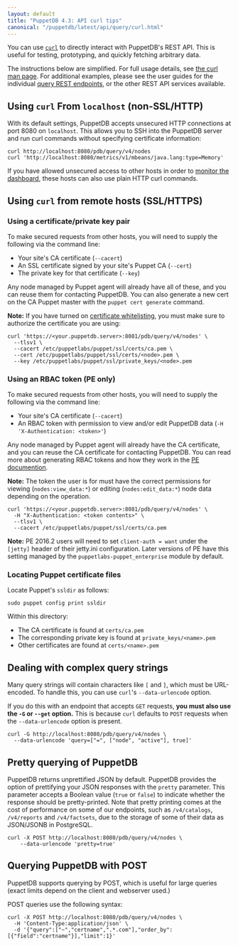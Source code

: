 ```yaml
---
layout: default
title: "PuppetDB 4.3: API curl tips"
canonical: "/puppetdb/latest/api/query/curl.html"
---
```


[curl]: http://curl.haxx.se/docs/manpage.html
[dashboard]: ../../maintain_and_tune.html#monitor-the-performance-dashboard
[whitelist]: ../../configure.html#certificate-whitelist
[entities]: ./v4/entities.html

You can use [`curl`][curl] to directly interact with PuppetDB's REST API. This is useful for testing, prototyping, and quickly fetching arbitrary data.

The instructions below are simplified. For full usage details, see [the curl man page][curl]. For additional examples, please see the user guides for the individual [query REST endpoints][entities], or the other REST API services available.

## Using `curl` From `localhost` (non-SSL/HTTP)

With its default settings, PuppetDB accepts unsecured HTTP connections at port 8080 on `localhost`. This allows you to SSH into the PuppetDB server and run curl commands without specifying certificate information:

    curl http://localhost:8080/pdb/query/v4/nodes
    curl 'http://localhost:8080/metrics/v1/mbeans/java.lang:type=Memory'

If you have allowed unsecured access to other hosts in order to [monitor the dashboard][dashboard], these hosts can also use plain HTTP curl commands.

## Using `curl` from remote hosts (SSL/HTTPS)

### Using a certificate/private key pair

To make secured requests from other hosts, you will need to supply the following
via the command line:

* Your site's CA certificate (`--cacert`)
* An SSL certificate signed by your site's Puppet CA (`--cert`)
* The private key for that certificate (`--key`)

Any node managed by Puppet agent will already have all of these, and you can
reuse them for contacting PuppetDB. You can also generate a new cert on the CA
Puppet master with the `puppet cert generate` command.

**Note:** If you have turned on [certificate whitelisting][whitelist], you must
make sure to authorize the certificate you are using:

    curl 'https://<your.puppetdb.server>:8081/pdb/query/v4/nodes' \
      --tlsv1 \
      --cacert /etc/puppetlabs/puppet/ssl/certs/ca.pem \
      --cert /etc/puppetlabs/puppet/ssl/certs/<node>.pem \
      --key /etc/puppetlabs/puppet/ssl/private_keys/<node>.pem


### Using an RBAC token (PE only)

To make secured requests from other hosts, you will need to supply the following
via the command line:

* Your site's CA certificate (`--cacert`)
* An RBAC token with permission to view and/or edit PuppetDB data (`-H 'X-Authentication: <token>'`)

Any node managed by Puppet agent will already have the CA certificate, and you
can reuse the CA certificate for contacting PuppetDB. You can read more about
generating RBAC tokens and how they work in the
[PE documention]({{pe}}/rbac_token_auth.html).

**Note:** The token the user is for must have the correct permissions for
viewing (`nodes:view_data:*`) or editing (`nodes:edit_data:*`) node data
depending on the operation.

    curl 'https://<your.puppetdb.server>:8081/pdb/query/v4/nodes' \
      -H "X-Authentication: <token contents>" \
      --tlsv1 \
      --cacert /etc/puppetlabs/puppet/ssl/certs/ca.pem
      
**Note:** PE 2016.2 users will need to set `client-auth = want` under the
`[jetty]` header of their jetty.ini configuration. Later versions of PE have
this setting managed by the `puppetlabs-puppet_enterprise` module by default.

### Locating Puppet certificate files

Locate Puppet's `ssldir` as follows:

    sudo puppet config print ssldir

Within this directory:

* The CA certificate is found at `certs/ca.pem`
* The corresponding private key is found at `private_keys/<name>.pem`
* Other certificates are found at `certs/<name>.pem`

## Dealing with complex query strings

Many query strings will contain characters like `[` and `]`, which must be URL-encoded. To handle this, you can use `curl`'s `--data-urlencode` option.

If you do this with an endpoint that accepts `GET` requests, **you must also use the `-G` or `--get` option.** This is because `curl` defaults to `POST` requests when the `--data-urlencode` option is present.

    curl -G http://localhost:8080/pdb/query/v4/nodes \
      --data-urlencode 'query=["=", ["node", "active"], true]'

## Pretty querying of PuppetDB

PuppetDB returns unprettified JSON by default. PuppetDB provides the option of
prettifying your JSON responses with the `pretty` parameter. This parameter
accepts a Boolean value (`true` or `false`) to indicate whether the response
should be pretty-printed. Note that pretty printing comes at the cost of
performance on some of our endpoints, such as `/v4/catalogs`, `/v4/reports` and
`/v4/factsets`, due to the storage of some of their data as JSON/JSONB in PostgreSQL.

    curl -X POST http://localhost:8080/pdb/query/v4/nodes \
        --data-urlencode 'pretty=true'

## Querying PuppetDB with POST

PuppetDB supports querying by POST, which is useful for large
queries (exact limits depend on the client and webserver used.)

POST queries use the following syntax:

    curl -X POST http://localhost:8080/pdb/query/v4/nodes \
      -H 'Content-Type:application/json' \
      -d '{"query":["~","certname",".*.com"],"order_by":[{"field":"certname"}],"limit":1}'
